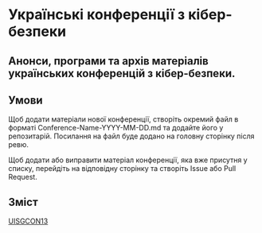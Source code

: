 # Українські конференції з кібер-безпеки
## Анонси, програми та архів матеріалів українських конференцій з кібер-безпеки.

## Умови 

Щоб додати матеріали нової конференції, створіть окремий файл в форматі Conference-Name-YYYY-MM-DD.md та додайте його у репозитарій. Посилання на файл буде додано на головну сторінку після ревю.

Щоб додати або виправити матеріал конференції, яка вже присутня у списку, перейдіть на відповідну сторінку та створіть Issue або Pull Request.

## Зміст

[UISGCON13](uisgcon13-2017-20-22.md)